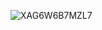 ![XAG6W6B7MZL7](https://user-images.githubusercontent.com/92879941/177042174-e26f3a80-e9f5-4fe1-bf8b-36654ba754c4.jpg)
